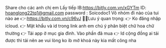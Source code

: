 Share cho các anh chị em 
Lấy tiếp IB:https://bitly.com.vn/xGYTm
ID: hoanglong22tq1@gmail.com
password : Soicodoc1
Vô nhóm đi nào của tui nào ae 👉:https://bitly.com.vn/c96vJ
📌📌Lưu ý quan trọng:
👉 Ko đăng nhập icloud.
👉 Mật khẩu và id trong link anh em chú ý phân biệt chữ hoa chữ thường
👉 Tải app ở mục gia đình. Vào phần đã mua
👉 Id cộng đồng ai tải được thì tải nên ae vui lòng ko ib mở khoá này kia mất công nha
